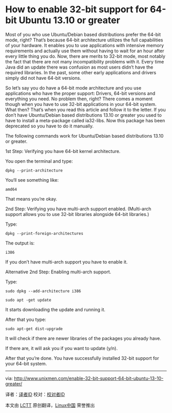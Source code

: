 How to enable 32-bit support for 64-bit Ubuntu 13.10 or greater
================================================================================
Most of you who use Ubuntu/Debian based distributions prefer the 64-bit mode, right? That’s because 64-bit architecture utilizes the full capabilities of your hardware. It enables you to use applications with intensive memory requirements and actually use them without having to wait for an hour after every little thing you do. Now, there are merits to 32-bit mode, most notably the fact that there are not many incompatibility problems with it. Every time Java did an update there was confusion as most users didn’t have the required libraries. In the past, some other early applications and drivers simply did not have 64-bit versions.

So let’s say you do have a 64-bit mode architecture and you use applications who have the proper support: Drivers, 64-bit versions and everything you need. No problem then, right? There comes a moment though when you have to use 32-bit applications in your 64-bit system. What then? That’s when you read this article and follow it to the letter. If you don’t have Ubuntu/Debian based distributions 13.10 or greater you used to have to install a meta-package called ia32-libs. Now this package has been deprecated so you have to do it manually.

The following commands work for Ubuntu/Debian based distributions 13.10 or greater.

1st Step: Verifying you have 64-bit kernel architecture.

You open the terminal and type:

    dpkg --print-architecture

You‘ll see something like:

    amd64

That means you’re okay.

2nd Step: Verifying you have multi-arch support enabled. (Multi-arch support allows you to use 32-bit libraries alongside 64-bit libraries.)

Type:

    dpkg --print-foreign-architectures

The output is:

    i386

If you don’t have multi-arch support you have to enable it.

Alternative 2nd Step: Enabling multi-arch support.

Type:

    sudo dpkg --add-architecture i386

    sudo apt -get update

It starts downloading the update and running it.

After that you type:

    sudo apt-get dist-upgrade

It will check if there are newer libraries of the packages you already have.

If there are, it will ask you if you want to update (y/n).

After that you’re done. You have successfully installed 32-bit support for your 64-bit system.

--------------------------------------------------------------------------------

via: http://www.unixmen.com/enable-32-bit-support-64-bit-ubuntu-13-10-greater/

译者：[译者ID](https://github.com/译者ID) 校对：[校对者ID](https://github.com/校对者ID)

本文由 [LCTT](https://github.com/LCTT/TranslateProject) 原创翻译，[Linux中国](http://linux.cn/) 荣誉推出